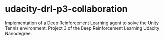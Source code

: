 # udacity-drl-p3-collaboration
Implementation of a Deep Reinforcement Learning agent to solve the Unity Tennis environment. Project 3 of the Deep Reinforcement Learning Udacity Nanodegree. 

